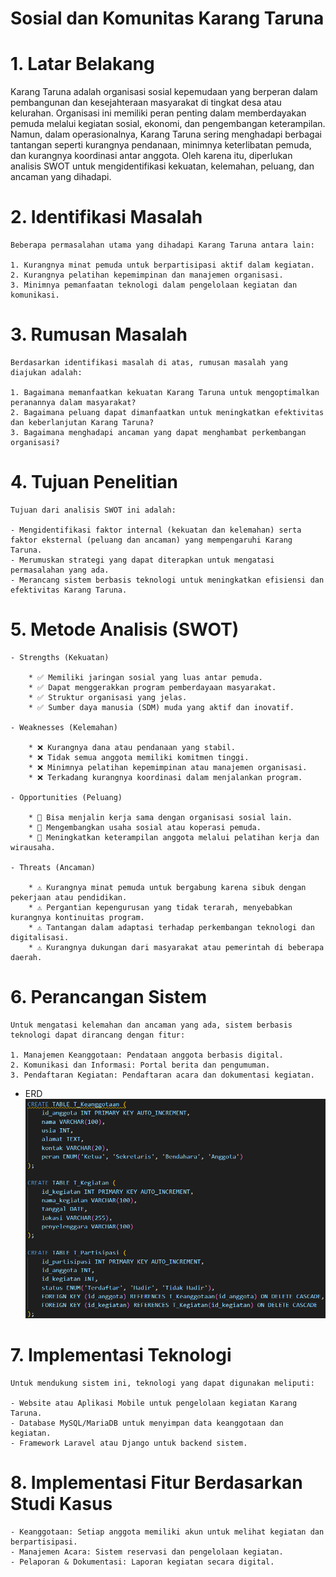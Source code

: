 # Sosial dan Komunitas Karang Taruna
# 1. Latar Belakang

 Karang Taruna adalah organisasi sosial kepemudaan yang berperan dalam pembangunan dan kesejahteraan masyarakat di tingkat desa atau kelurahan. Organisasi ini memiliki peran penting dalam memberdayakan pemuda melalui kegiatan sosial, ekonomi, dan pengembangan keterampilan. Namun, dalam operasionalnya, Karang Taruna sering menghadapi berbagai tantangan seperti kurangnya pendanaan, minimnya keterlibatan pemuda, dan kurangnya koordinasi antar anggota. Oleh karena itu, diperlukan analisis SWOT untuk mengidentifikasi kekuatan, kelemahan, peluang, dan ancaman yang dihadapi.

# 2. Identifikasi Masalah

    Beberapa permasalahan utama yang dihadapi Karang Taruna antara lain:

    1. Kurangnya minat pemuda untuk berpartisipasi aktif dalam kegiatan.
    2. Kurangnya pelatihan kepemimpinan dan manajemen organisasi.
    3. Minimnya pemanfaatan teknologi dalam pengelolaan kegiatan dan komunikasi.

# 3. Rumusan Masalah

    Berdasarkan identifikasi masalah di atas, rumusan masalah yang diajukan adalah:

    1. Bagaimana memanfaatkan kekuatan Karang Taruna untuk mengoptimalkan peranannya dalam masyarakat?
    2. Bagaimana peluang dapat dimanfaatkan untuk meningkatkan efektivitas dan keberlanjutan Karang Taruna?
    3. Bagaimana menghadapi ancaman yang dapat menghambat perkembangan organisasi?

# 4. Tujuan Penelitian

    Tujuan dari analisis SWOT ini adalah:

    - Mengidentifikasi faktor internal (kekuatan dan kelemahan) serta faktor eksternal (peluang dan ancaman) yang mempengaruhi Karang Taruna.
    - Merumuskan strategi yang dapat diterapkan untuk mengatasi permasalahan yang ada.
    - Merancang sistem berbasis teknologi untuk meningkatkan efisiensi dan efektivitas Karang Taruna.

# 5. Metode Analisis (SWOT)

    - Strengths (Kekuatan)

        * ✅ Memiliki jaringan sosial yang luas antar pemuda.
        * ✅ Dapat menggerakkan program pemberdayaan masyarakat.
        * ✅ Struktur organisasi yang jelas.
        * ✅ Sumber daya manusia (SDM) muda yang aktif dan inovatif.

    - Weaknesses (Kelemahan)

        * ❌ Kurangnya dana atau pendanaan yang stabil.
        * ❌ Tidak semua anggota memiliki komitmen tinggi.
        * ❌ Minimnya pelatihan kepemimpinan atau manajemen organisasi.
        * ❌ Terkadang kurangnya koordinasi dalam menjalankan program.

    - Opportunities (Peluang)

        * 🌟 Bisa menjalin kerja sama dengan organisasi sosial lain.
        * 🌟 Mengembangkan usaha sosial atau koperasi pemuda.
        * 🌟 Meningkatkan keterampilan anggota melalui pelatihan kerja dan wirausaha.

    - Threats (Ancaman)

        * ⚠️ Kurangnya minat pemuda untuk bergabung karena sibuk dengan pekerjaan atau pendidikan.
        * ⚠️ Pergantian kepengurusan yang tidak terarah, menyebabkan kurangnya kontinuitas program.
        * ⚠️ Tantangan dalam adaptasi terhadap perkembangan teknologi dan digitalisasi.
        * ⚠️ Kurangnya dukungan dari masyarakat atau pemerintah di beberapa daerah.

# 6. Perancangan Sistem

    Untuk mengatasi kelemahan dan ancaman yang ada, sistem berbasis teknologi dapat dirancang dengan fitur:

    1. Manajemen Keanggotaan: Pendataan anggota berbasis digital.
    2. Komunikasi dan Informasi: Portal berita dan pengumuman.
    3. Pendaftaran Kegiatan: Pendaftaran acara dan dokumentasi kegiatan.

*   ERD
    ![alt text](<Screenshot 2025-01-31 163802.png>)

# 7. Implementasi Teknologi

    Untuk mendukung sistem ini, teknologi yang dapat digunakan meliputi:

    - Website atau Aplikasi Mobile untuk pengelolaan kegiatan Karang Taruna.
    - Database MySQL/MariaDB untuk menyimpan data keanggotaan dan kegiatan.
    - Framework Laravel atau Django untuk backend sistem.

# 8. Implementasi Fitur Berdasarkan Studi Kasus

    - Keanggotaan: Setiap anggota memiliki akun untuk melihat kegiatan dan berpartisipasi.
    - Manajemen Acara: Sistem reservasi dan pengelolaan kegiatan.
    - Pelaporan & Dokumentasi: Laporan kegiatan secara digital.
